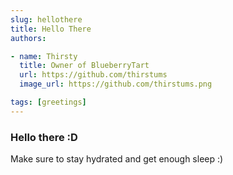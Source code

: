 ```yaml
---
slug: hellothere
title: Hello There
authors:

- name: Thirsty
  title: Owner of BlueberryTart
  url: https://github.com/thirstums
  image_url: https://github.com/thirstums.png

tags: [greetings]
---
```


### Hello there :D

Make sure to stay hydrated and get enough sleep :)